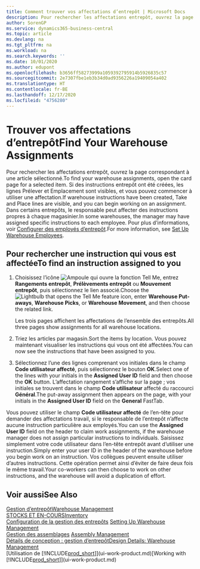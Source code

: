 ```yaml
---
title: Comment trouver vos affectations d’entrepôt | Microsoft Docs
description: Pour rechercher les affectations entrepôt, ouvrez la page correspondant à une article sélectionné. Si des instructions entrepôt ont été créées, les lignes Prélever et Emplacement sont visibles, et vous pouvez commencer à utiliser une affectation. Dans certains entrepôts, le responsable peut affecter des instructions propres à chaque magasinier.
author: SorenGP
ms.service: dynamics365-business-central
ms.topic: article
ms.devlang: na
ms.tgt_pltfrm: na
ms.workload: na
ms.search.keywords: ''
ms.date: 10/01/2020
ms.author: edupont
ms.openlocfilehash: b3656ff58273999a1059392795914b5926835c57
ms.sourcegitcommit: 2e7307fbe1eb3b34d0ad9356226a19409054a402
ms.translationtype: HT
ms.contentlocale: fr-BE
ms.lasthandoff: 12/17/2020
ms.locfileid: "4756280"
---
```

# <a name="find-your-warehouse-assignments"></a><span data-ttu-id="686bf-105">Trouver vos affectations d’entrepôt</span><span class="sxs-lookup"><span data-stu-id="686bf-105">Find Your Warehouse Assignments</span></span>
<span data-ttu-id="686bf-106">Pour rechercher les affectations entrepôt, ouvrez la page correspondant à une article sélectionné.</span><span class="sxs-lookup"><span data-stu-id="686bf-106">To find your warehouse assignments, open the card page for a selected item.</span></span> <span data-ttu-id="686bf-107">Si des instructions entrepôt ont été créées, les lignes Prélever et Emplacement sont visibles, et vous pouvez commencer à utiliser une affectation.</span><span class="sxs-lookup"><span data-stu-id="686bf-107">If warehouse instructions have been created, Take and Place lines are visible, and you can begin working on an assignment.</span></span> <span data-ttu-id="686bf-108">Dans certains entrepôts, le responsable peut affecter des instructions propres à chaque magasinier.</span><span class="sxs-lookup"><span data-stu-id="686bf-108">In some warehouses, the manager may have assigned specific instructions to each employee.</span></span> <span data-ttu-id="686bf-109">Pour plus d’informations, voir [Configurer des employés d’entrepôt](warehouse-how-to-set-up-warehouse-employees.md).</span><span class="sxs-lookup"><span data-stu-id="686bf-109">For more information, see [Set Up Warehouse Employees](warehouse-how-to-set-up-warehouse-employees.md).</span></span>

## <a name="to-find-an-instruction-assigned-to-you"></a><span data-ttu-id="686bf-110">Pour rechercher une instruction qui vous est affectée</span><span class="sxs-lookup"><span data-stu-id="686bf-110">To find an instruction assigned to you</span></span>  
1.  <span data-ttu-id="686bf-111">Choisissez l’icône ![Ampoule qui ouvre la fonction Tell Me](media/ui-search/search_small.png "Dites-moi ce que vous voulez faire"), entrez **Rangements entrepôt**, **Prélèvements entrepôt** ou **Mouvement entrepôt**, puis sélectionnez le lien associé.</span><span class="sxs-lookup"><span data-stu-id="686bf-111">Choose the ![Lightbulb that opens the Tell Me feature](media/ui-search/search_small.png "Tell me what you want to do") icon, enter **Warehouse Put-aways**, **Warehouse Picks**, or **Warehouse Movement**, and then choose the related link.</span></span>

    <span data-ttu-id="686bf-112">Les trois pages affichent les affectations de l’ensemble des entrepôts.</span><span class="sxs-lookup"><span data-stu-id="686bf-112">All three pages show assignments for all warehouse locations.</span></span>  

2. <span data-ttu-id="686bf-113">Triez les articles par magasin.</span><span class="sxs-lookup"><span data-stu-id="686bf-113">Sort the items by location.</span></span> <span data-ttu-id="686bf-114">Vous pouvez maintenant visualiser les instructions qui vous ont été affectées.</span><span class="sxs-lookup"><span data-stu-id="686bf-114">You can now see the instructions that have been assigned to you.</span></span>  
3. <span data-ttu-id="686bf-115">Sélectionnez l’une des lignes comprenant vos initiales dans le champ **Code utilisateur affecté**, puis sélectionnez le bouton **OK**.</span><span class="sxs-lookup"><span data-stu-id="686bf-115">Select one of the lines with your initials in the **Assigned User ID** field and then choose the **OK** button.</span></span> <span data-ttu-id="686bf-116">L’affectation rangement s’affiche sur la page ; vos initiales se trouvent dans le champ **Code utilisateur** affecté du raccourci **Général**.</span><span class="sxs-lookup"><span data-stu-id="686bf-116">The put-away assignment then appears on the page, with your initials in the **Assigned User ID** field on the **General** FastTab.</span></span>  

<span data-ttu-id="686bf-117">Vous pouvez utiliser le champ **Code utilisateur affecté** de l’en-tête pour demander des affectations travail, si le responsable de l’entrepôt n’affecte aucune instruction particulière aux employés.</span><span class="sxs-lookup"><span data-stu-id="686bf-117">You can use the **Assigned User ID** field on the header to claim work assignments, if the warehouse manager does not assign particular instructions to individuals.</span></span> <span data-ttu-id="686bf-118">Saisissez simplement votre code utilisateur dans l’en-tête entrepôt avant d’utiliser une instruction.</span><span class="sxs-lookup"><span data-stu-id="686bf-118">Simply enter your user ID in the header of the warehouse before you begin work on an instruction.</span></span> <span data-ttu-id="686bf-119">Vos collègues peuvent ensuite utiliser d’autres instructions. Cette opération permet ainsi d’éviter de faire deux fois le même travail.</span><span class="sxs-lookup"><span data-stu-id="686bf-119">Your co-workers can then choose to work on other instructions, and the warehouse will avoid a duplication of effort.</span></span>  

## <a name="see-also"></a><span data-ttu-id="686bf-120">Voir aussi</span><span class="sxs-lookup"><span data-stu-id="686bf-120">See Also</span></span>  
[<span data-ttu-id="686bf-121">Gestion d’entrepôt</span><span class="sxs-lookup"><span data-stu-id="686bf-121">Warehouse Management</span></span>](warehouse-manage-warehouse.md)  
[<span data-ttu-id="686bf-122">STOCKS ET EN-COURS</span><span class="sxs-lookup"><span data-stu-id="686bf-122">Inventory</span></span>](inventory-manage-inventory.md)  
<span data-ttu-id="686bf-123">[Configuration de la gestion des entrepôts](warehouse-setup-warehouse.md)   </span><span class="sxs-lookup"><span data-stu-id="686bf-123">[Setting Up Warehouse Management](warehouse-setup-warehouse.md)   </span></span>  
<span data-ttu-id="686bf-124">[Gestion des assemblages](assembly-assemble-items.md)  </span><span class="sxs-lookup"><span data-stu-id="686bf-124">[Assembly Management](assembly-assemble-items.md)  </span></span>  
[<span data-ttu-id="686bf-125">Détails de conception : gestion d’entrepôt</span><span class="sxs-lookup"><span data-stu-id="686bf-125">Design Details: Warehouse Management</span></span>](design-details-warehouse-management.md)  
<span data-ttu-id="686bf-126">[Utilisation de [!INCLUDE[prod_short](includes/prod_short.md)]](ui-work-product.md)</span><span class="sxs-lookup"><span data-stu-id="686bf-126">[Working with [!INCLUDE[prod_short](includes/prod_short.md)]](ui-work-product.md)</span></span> 
